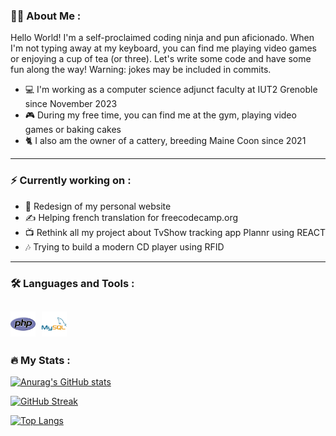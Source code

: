 <!---
haoua/haoua is a ✨ special ✨ repository because its `README.md` (this file) appears on your GitHub profile.
You can click the Preview link to take a look at your changes.
--->

### :woman_technologist: About Me :
Hello World! I'm a self-proclaimed coding ninja and pun aficionado. When I'm not typing away at my keyboard, you can find me playing video games or enjoying a cup of tea (or three). Let's write some code and have some fun along the way! Warning: jokes may be included in commits.

- 💻 I'm working as a computer science adjunct faculty at IUT2 Grenoble since November 2023
- 🎮 During my free time, you can find me at the gym, playing video games or baking cakes
- 🐈 I also am the owner of a cattery, breeding Maine Coon since 2021 

---

### ⚡ Currently working on :
- 🎨 Redesign of my personal website
- ✍️ Helping french translation for freecodecamp.org
- 📺 Rethink all my project about TvShow tracking app Plannr using REACT
- 🎶 Trying to build a modern CD player using RFID
---

### :hammer_and_wrench: Languages and Tools :

  <img src="https://github.com/devicons/devicon/blob/master/icons/php/php-original.svg" title="PHP" alt="PHP" width="40" height="40"/>&nbsp;
  <img src="https://github.com/devicons/devicon/blob/master/icons/mysql/mysql-original-wordmark.svg" title="MySQL" alt="MySQL" width="40" height="40"/>&nbsp;
---
### :fire: My Stats : 
[![Anurag's GitHub stats](https://github-readme-stats.vercel.app/api?username=haoua&hide=stars&show_icons=true&theme=dracula&locale=fr)](https://github.com/anuraghazra/github-readme-stats)

[![GitHub Streak](http://github-readme-streak-stats.herokuapp.com?user=haoua&theme=dark&background=000000)](https://git.io/streak-stats)

[![Top Langs](https://github-readme-stats.vercel.app/api/top-langs/?username=haoua&layout=compact&theme=vision-friendly-dark)](https://github.com/anuraghazra/github-readme-stats)

